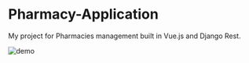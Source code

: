 # Pharmacy-Application
My project for Pharmacies management built in Vue.js and Django Rest.

![demo](https://github.com/JeffersonMiranda/Pharmacy-Application/blob/master/Application%20demonstration.gif)
